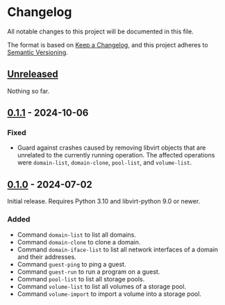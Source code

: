 # Changelog

All notable changes to this project will be documented in this file.

The format is based on [Keep a Changelog](https://keepachangelog.com/en/1.1.0/),
and this project adheres to [Semantic Versioning](https://semver.org/spec/v2.0.0.html).

## [Unreleased]

Nothing so far.

## [0.1.1] - 2024-10-06

### Fixed

- Guard against crashes caused by removing libvirt objects that are unrelated to the currently running operation. The affected operations were `domain-list`, `domain-clone`, `pool-list`, and `volume-list`.

## [0.1.0] - 2024-07-02

Initial release. Requires Python 3.10 and libvirt-python 9.0 or newer.

### Added

- Command `domain-list` to list all domains.
- Command `domain-clone` to clone a domain.
- Command `domain-iface-list` to list all network interfaces of a domain and their addresses.
- Command `guest-ping` to ping a guest.
- Command `guest-run` to run a program on a guest.
- Command `pool-list` to list all storage pools.
- Command `volume-list` to list all volumes of a storage pool.
- Command `volume-import` to import a volume into a storage pool.

[unreleased]: https://github.com/aahlenst/virtomate/compare/0.1.1...HEAD
[0.1.1]: https://github.com/aahlenst/virtomate/compare/0.1.0...0.1.1
[0.1.0]: https://github.com/aahlenst/virtomate/releases/tag/0.1.0
